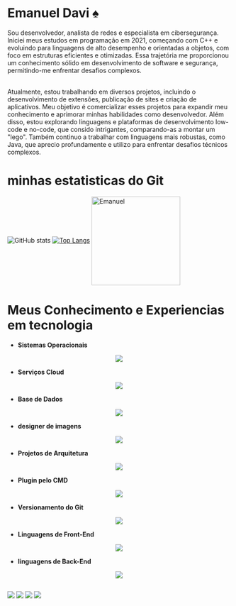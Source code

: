 # Emanuel Davi ♠

Sou desenvolvedor, analista de redes e especialista em cibersegurança. Iniciei meus estudos em programação em 2021, começando com C++ e evoluindo para linguagens de alto desempenho e
orientadas a objetos, com foco em estruturas eficientes e otimizadas. Essa trajetória me proporcionou um conhecimento sólido em desenvolvimento de software e segurança, permitindo-me
enfrentar desafios complexos.<br><br>

Atualmente, estou trabalhando em diversos projetos, incluindo o desenvolvimento de extensões, publicação de sites e criação de aplicativos. Meu objetivo é comercializar esses projetos para
expandir meu conhecimento e aprimorar minhas habilidades como desenvolvedor. Além disso, estou explorando linguagens e plataformas de desenvolvimento low-code e no-code, que consido
intrigantes, comparando-as a montar um "lego". Também continuo a trabalhar com linguagens mais robustas, como Java, que aprecio profundamente e utilizo para enfrentar desafios técnicos
complexos.

# minhas estatisticas do Git

![GitHub stats](https://github-readme-stats.vercel.app/api?username=emanuel672\&rank_icon=github&theme=merko)
[![Top Langs](https://github-readme-stats.vercel.app/api/top-langs/?username=emanuel672&layout=donut)](https://github.com/emanuel672/github-readme-stats)
<img align="center" alt="Emanuel" src="https://media.tenor.com/Ug6cbVA1ZsMAAAAM/developer.gif" width="200">

# Meus Conhecimento e Experiencias em tecnologia

- **Sistemas Operacionais**
<p align="center">
  <a href="https://skillicons.dev">
    <img src="https://skillicons.dev/icons?i=windows,androidstudio,linux,apple" />
  </a>
</p>

- **Serviços Cloud**
<p align="center">
  <a href="https://skillicons.dev">
    <img src="https://skillicons.dev/icons?i=aws,azure,gcp,vercel" />
  </a>
</p>

- **Base de Dados**
<p align="center">
  <a href="https://skillicons.dev">
    <img src="https://skillicons.dev/icons?i=docker,dynamodb,mongodb,mysql,sqlite,postgres" />
  </a>
</p>

- **designer de imagens**
<p align="center">
  <a href="https://skillicons.dev">
    <img src="https://skillicons.dev/icons?i=pr,ps,ai,au,ae" />
  </a>
</p>

- **Projetos de Arquitetura**
<p align="center">
  <a href="https://skillicons.dev">
    <img src="https://skillicons.dev/icons?i=autocad,sketchup" />
  </a>
</p>

- **Plugin pelo CMD**
<p align="center">
  <a href="https://skillicons.dev">
    <img src="https://skillicons.dev/icons?i=npm" />
  </a>
</p>

- **Versionamento do Git**
<p align="center">
  <a href="https://skillicons.dev">
    <img src="https://skillicons.dev/icons?i=gitlab,github,git" />
  </a>
</p>

- **Linguagens de Front-End**
<p align="center">
  <a href="https://skillicons.dev">
    <img src="https://skillicons.dev/icons?i=css,html,php,phpstorm,py,react,wordpress" />
  </a>
</p>

- **linguagens de Back-End**
<p align="center">
  <a href="https://skillicons.dev">
    <img src="https://skillicons.dev/icons?i=ts,py,nodejs,js,java,cpp,c," />
  </a>
</p>

##

<a href="https://wa.me/61994656215" target="_blank"><img src="https://img.shields.io/badge/WhatsApp-25D366?style=for-the-badge&logo=whatsapp&logoColor=white" target="_blank"></a>
<a href="https://discord.gg/cachoro9929" target="_blank"><img src="https://img.shields.io/badge/Discord-7289DA?style=for-the-badge&logo=discord&logoColor=white" target="_blank"></a> 
<a href = "mailto:daviessoares@gmail.com"><img src="https://img.shields.io/badge/Gmail-D14836?style=for-the-badge&logo=gmail&logoColor=white" target="_blank"></a>
<a href="https://www.linkedin.com/in/emanuel-davi-500995191/" target="_blank"><img src="https://img.shields.io/badge/-LinkedIn-%230077B5?style=for-the-badge&logo=linkedin&logoColor=white" target="_blank"></a> 
